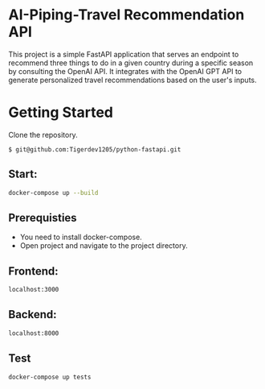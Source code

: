 # AI-Piping-Travel Recommendation API

This project is a simple FastAPI application that serves an endpoint to recommend three things to do in a given country during a specific season by consulting the OpenAI API. It integrates with the OpenAI GPT API to generate personalized travel recommendations based on the user's inputs.

# Getting Started

Clone the repository.

```shell
$ git@github.com:Tigerdev1205/python-fastapi.git

```

## Start:

```bash
docker-compose up --build
```

## Prerequisties

- You need to install docker-compose.
- Open project and navigate to the project directory.

## Frontend:

```bash
localhost:3000
```

## Backend:

```bash
localhost:8000
```

## Test

```bash
docker-compose up tests
```
